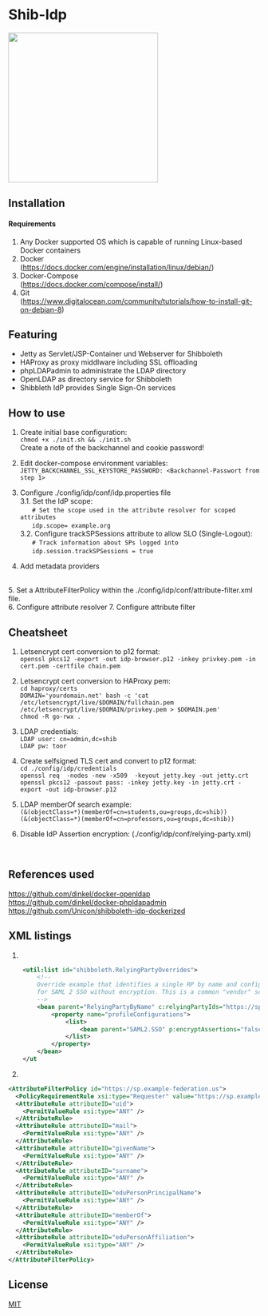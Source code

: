Shib-Idp
===============
<img src="http://aegisidentity.com/identity-software/wp-content/uploads/shib_square.jpg" width="300"/>


## Installation

#### Requirements

1. Any Docker supported OS which is capable of running Linux-based Docker containers
2. Docker
</br>(https://docs.docker.com/engine/installation/linux/debian/)
3. Docker-Compose
</br>(https://docs.docker.com/compose/install/)
4. Git
</br>(https://www.digitalocean.com/community/tutorials/how-to-install-git-on-debian-8)

## Featuring
 - Jetty as Servlet/JSP-Container und Webserver for Shibboleth
 - HAProxy as proxy middlware including SSL offloading
 - phpLDAPadmin to administrate the LDAP directory
 - OpenLDAP as directory service for Shibboleth
 - Shibbleth IdP provides Single Sign-On services

## How to use

1. Create initial base configuration:
  </br>```chmod +x ./init.sh && ./init.sh```
	</br>Create a note of the backchannel and cookie password!

2. Edit docker-compose environment variables:
	</br>```JETTY_BACKCHANNEL_SSL_KEYSTORE_PASSWORD: <Backchannel-Passwort from step 1>```

3. Configure ./config/idp/conf/idp.properties file
</br>3.1. Set the IdP scope:
</br>&nbsp;&nbsp;&nbsp;&nbsp;&nbsp;&nbsp;```# Set the scope used in the attribute resolver for scoped attributes```
</br>&nbsp;&nbsp;&nbsp;&nbsp;&nbsp;&nbsp;```idp.scope= example.org```
</br>3.2. Configure trackSPSessions attribute to allow SLO (Single-Logout):
</br>&nbsp;&nbsp;&nbsp;&nbsp;&nbsp;&nbsp;```# Track information about SPs logged into```
</br>&nbsp;&nbsp;&nbsp;&nbsp;&nbsp;&nbsp;```idp.session.trackSPSessions = true```
4. Add metadata providers
<br/>
5. Set a AttributeFilterPolicy within the ./config/idp/conf/attribute-filter.xml file.
</br>
6. Configure attribute resolver
7. Configure attribute filter

## Cheatsheet
1. Letsencrypt cert conversion to p12 format:
	</br>```openssl pkcs12 -export -out idp-browser.p12 -inkey privkey.pem -in cert.pem -certfile chain.pem```

2. Letsencrypt cert conversion to HAProxy pem:
	</br>```cd haproxy/certs```
	</br>```DOMAIN='yourdomain.net' bash -c 'cat /etc/letsencrypt/live/$DOMAIN/fullchain.pem /etc/letsencrypt/live/$DOMAIN/privkey.pem > $DOMAIN.pem'```
	</br>```chmod -R go-rwx .```

3. LDAP credentials:
	</br>```LDAP user: cn=admin,dc=shib```
	</br>```LDAP pw: toor```

4. Create selfsigned TLS cert and convert to p12 format:
	</br>```cd ./config/idp/credentials```
	</br>```openssl req  -nodes -new -x509  -keyout jetty.key -out jetty.crt```
	</br>```openssl pkcs12 -passout pass: -inkey jetty.key -in jetty.crt -export -out idp-browser.p12```

5. LDAP memberOf search example:
  </br>```(&(objectClass=*)(memberOf=cn=students,ou=groups,dc=shib))```
	</br>```(&(objectClass=*)(memberOf=cn=professors,ou=groups,dc=shib))```

6. Disable IdP Assertion encryption: (./config/idp/conf/relying-party.xml)
<br/>


## References used
https://github.com/dinkel/docker-openldap
</br>https://github.com/dinkel/docker-phpldapadmin
</br>https://github.com/Unicon/shibboleth-idp-dockerized

## XML listings

1.
```xml
    <util:list id="shibboleth.RelyingPartyOverrides">
        <!--
        Override example that identifies a single RP by name and configures it
        for SAML 2 SSO without encryption. This is a common "vendor" scenario.
        -->
        <bean parent="RelyingPartyByName" c:relyingPartyIds="https://sp.example-federation.us">
            <property name="profileConfigurations">
                <list>
                    <bean parent="SAML2.SSO" p:encryptAssertions="false" />
                </list>
            </property>
        </bean>
    </ut
```
	
2.
	
```xml
<AttributeFilterPolicy id="https://sp.example-federation.us">
  <PolicyRequirementRule xsi:type="Requester" value="https://sp.example-federation.us" />
  <AttributeRule attributeID="uid">
    <PermitValueRule xsi:type="ANY" />
  </AttributeRule>
  <AttributeRule attributeID="mail">
    <PermitValueRule xsi:type="ANY" />
  </AttributeRule>
  <AttributeRule attributeID="givenName">
    <PermitValueRule xsi:type="ANY" />
  </AttributeRule>
  <AttributeRule attributeID="surname">
    <PermitValueRule xsi:type="ANY" />
  </AttributeRule>
  <AttributeRule attributeID="eduPersonPrincipalName">
    <PermitValueRule xsi:type="ANY" />
  </AttributeRule>
  <AttributeRule attributeID="memberOf">
    <PermitValueRule xsi:type="ANY" />
  </AttributeRule>
  <AttributeRule attributeID="eduPersonAffiliation">
    <PermitValueRule xsi:type="ANY" />
  </AttributeRule>
</AttributeFilterPolicy>
```

## License

[MIT](LICENSE)
